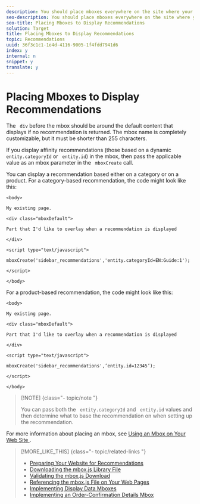 ```yaml
---
description: You should place mboxes everywhere on the site where your recommendations display. This might include the home page, category pages, product or article pages, shopping cart, order confirmation pages, and so on.
seo-description: You should place mboxes everywhere on the site where your recommendations display. This might include the home page, category pages, product or article pages, shopping cart, order confirmation pages, and so on.
seo-title: Placing Mboxes to Display Recommendations
solution: Target
title: Placing Mboxes to Display Recommendations
topic: Recommendations
uuid: 36f3c1c1-1e4d-4116-9005-1f4fdd7941d6
index: y
internal: n
snippet: y
translate: y
---
```


# Placing Mboxes to Display Recommendations

The ` div` before the mbox should be around the default content that displays if no recommendation is returned. The mbox name is completely customizable, but it must be shorter than 255 characters. 

If you display affinity recommendations (those based on a dynamic ` entity.categoryId` or ` entity.id`) in the mbox, then pass the applicable value as an mbox parameter in the ` mboxCreate` call. 

You can display a recommendation based either on a category or on a product. For a category-based recommendation, the code might look like this: 


```
<body> 
 
My existing page. 
 
<div class="mboxDefault"> 
 
Part that I'd like to overlay when a recommendation is displayed 
 
</div> 
 
<script type="text/javascript"> 
 
mboxCreate('sidebar_recommendations','entity.categoryId=EN:Guide:1'); 
 
</script> 
 
</body>
```


For a product-based recommendation, the code might look like this: 


```
<body> 
 
My existing page. 
 
<div class="mboxDefault"> 
 
Part that I'd like to overlay when a recommendation is displayed 
 
</div> 
 
<script type="text/javascript"> 
 
mboxCreate('sidebar_recommendations',’entity.id=12345’); 
 
</script> 
 
</body>
```



>[!NOTE] {class="- topic/note "}
>
>You can pass both the ` entity.categoryId` and ` entity.id` values and then determine what to base the recommendation on when setting up the recommendation. 



For more information about placing an mbox, see [ Using an Mbox on Your Web Site ](../../c_rec_mng_recs/c_Managing_Mboxes/t_Using_an_Mbox_on_Your_Web_Site.md#task_0A087749BA75438D988726255BF097BB). 
>[!MORE_LIKE_THIS] {class="- topic/related-links "}
>
>* [ Preparing Your Website for Recommendations ](t_preparingsite_recs.md#task_30B8C075A14B426F9042119553F750B8)
>* [ Downloading the mbox.js Library File ](t_mboxjs_dl_recs.md#task_6B577DD43FD346F7BC01962DAA822816)
>* [ Validating the mbox.js Download ](t_Validating_the_mboxjs_Download.md#task_FA78EB3B991C43F9ADE507A16522B770)
>* [ Referencing the mbox.js File on Your Web Pages ](t_mboxjs_referencing_recs.md#task_69315D69881442209EB5CC8A5644CF37)
>* [ Implementing Display Data Mboxes ](t_data_mboxes_implementings_recs.md#task_83C1EA8433C249E1AC4BBEF591AC4FC3)
>* [ Implementing an Order-Confirmation Details Mbox ](t_mbox_orderconfirm_implementing_recs.md#task_AC372C1B9DFC4F5FB9DB4BDC759343EA)
